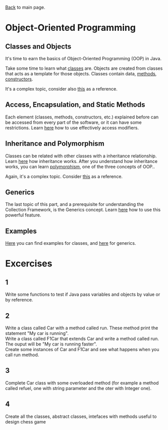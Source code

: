 [Back](../README.md) to main page.

# Object-Oriented Programming

## Classes and Objects

It's time to earn the basics of Object-Oriented Programming (OOP) in Java.

Take some time to learn what [classes](https://www.udemy.com/course/java-tutorial/learn/lecture/137826) are.
Objects are created from classes that acts as a template for those objects.
Classes contain data, [methods](https://www.udemy.com/course/java-tutorial/learn/lecture/139565), [constructors](https://www.udemy.com/course/java-tutorial/learn/lecture/13976).

It's a complex topic, consider also [this](https://www.codecademy.com/learn/learn-java/modules/learn-java-object-oriented-java-u) as a reference.

## Access, Encapsulation, and Static Methods

Each element (classes, methods, constructors, etc.) explained before can be accessed from every part of the software, or it can have some restrictions.
Learn [here](https://www.codecademy.com/learn/learn-java/modules/java-access-encapsulation-and-static-methods) how to use effectively access modifiers.

## Inheritance and Polymorphism

Classes can be related with other classes with a inheritance relationship.
Learn [here](https://www.udemy.com/course/java-tutorial/learn/lecture/147402) how inheritance works.
After you understand how inheritance works, you can learn [polymorphism](https://www.udemy.com/course/java-tutorial/learn/lecture/149501), one of the three concepts of OOP..

Again, it's a complex topic. Consider [this](https://www.codecademy.com/learn/learn-java/modules/learn-java-inheritance-and-polymorphism) as a reference.

## Generics   

The last topic of this part, and a prerequisite for understanding the Collection Framework, is the Generics concept.
Learn [here](https://www.udemy.com/course/java-tutorial/learn/lecture/152306) how to use this powerful feature.

## Examples

[Here](src/main/java/it/bitrock/academy/Classes.java) you can find examples for classes, and [here](src/main/java/it/bitrock/academy/Generics.java) for generics.

# Excercises

## 1 
Write some functions to test if Java pass variables and objects by value or by reference.

## 2
Write a class called Car with a method called run. These method print the statement "My car is running". <br/>
Write a class called F1Car that extends Car and write a method called run. The ouput will be "My car is running faster". <br/>
Create some instances of Car and F1Car and see what happens when you call run method.

## 3
Complete Car class with some overloaded method (for example a method called refuel, one with string parameter and the oter with Integer one).

## 4
Create all the classes, abstract classes, intefaces with methods useful to design chess game
